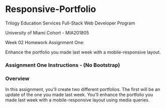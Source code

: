 # Responsive-Portfolio

Trilogy Education Services Full-Stack Web Developer Program

University of Miami Cohort - MIA201805

Week 02 Homework Assignment One:

Enhance the portfolio you made last week with a mobile-responsive layout.

### Assignment One Instructions - (No Bootstrap)

### Overview

In this assignment, you'll create two different portfolios. The first will be an update of the one you made last week. You'll enhance the portfolio you made last week with a mobile-responsive layout using media queries.
